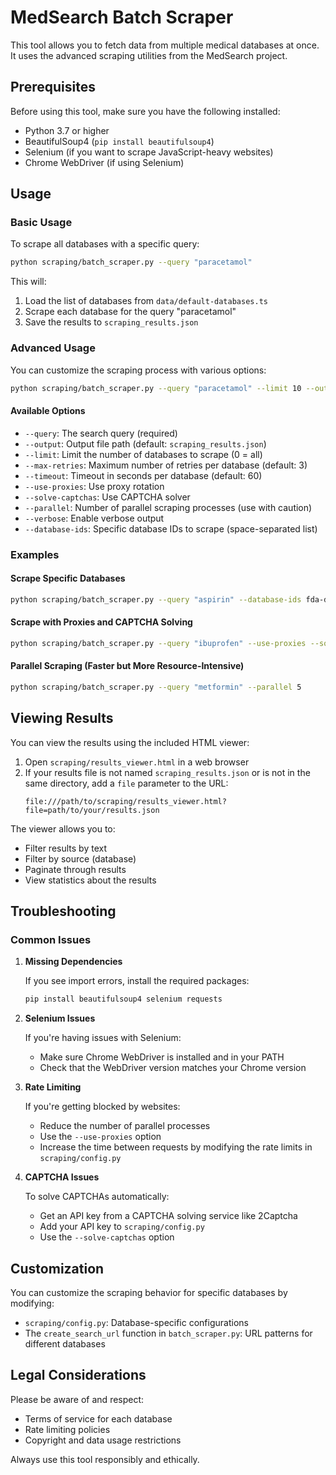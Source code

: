 # MedSearch Batch Scraper

This tool allows you to fetch data from multiple medical databases at once. It uses the advanced scraping utilities from the MedSearch project.

## Prerequisites

Before using this tool, make sure you have the following installed:

- Python 3.7 or higher
- BeautifulSoup4 (`pip install beautifulsoup4`)
- Selenium (if you want to scrape JavaScript-heavy websites)
- Chrome WebDriver (if using Selenium)

## Usage

### Basic Usage

To scrape all databases with a specific query:

```bash
python scraping/batch_scraper.py --query "paracetamol"
```

This will:
1. Load the list of databases from `data/default-databases.ts`
2. Scrape each database for the query "paracetamol"
3. Save the results to `scraping_results.json`

### Advanced Usage

You can customize the scraping process with various options:

```bash
python scraping/batch_scraper.py --query "paracetamol" --limit 10 --output "results/paracetamol_results.json" --verbose --parallel 3
```

#### Available Options

- `--query`: The search query (required)
- `--output`: Output file path (default: `scraping_results.json`)
- `--limit`: Limit the number of databases to scrape (0 = all)
- `--max-retries`: Maximum number of retries per database (default: 3)
- `--timeout`: Timeout in seconds per database (default: 60)
- `--use-proxies`: Use proxy rotation
- `--solve-captchas`: Use CAPTCHA solver
- `--parallel`: Number of parallel scraping processes (use with caution)
- `--verbose`: Enable verbose output
- `--database-ids`: Specific database IDs to scrape (space-separated list)

### Examples

#### Scrape Specific Databases

```bash
python scraping/batch_scraper.py --query "aspirin" --database-ids fda-drugs ema-medicines mhra
```

#### Scrape with Proxies and CAPTCHA Solving

```bash
python scraping/batch_scraper.py --query "ibuprofen" --use-proxies --solve-captchas
```

#### Parallel Scraping (Faster but More Resource-Intensive)

```bash
python scraping/batch_scraper.py --query "metformin" --parallel 5
```

## Viewing Results

You can view the results using the included HTML viewer:

1. Open `scraping/results_viewer.html` in a web browser
2. If your results file is not named `scraping_results.json` or is not in the same directory, add a `file` parameter to the URL:
   ```
   file:///path/to/scraping/results_viewer.html?file=path/to/your/results.json
   ```

The viewer allows you to:
- Filter results by text
- Filter by source (database)
- Paginate through results
- View statistics about the results

## Troubleshooting

### Common Issues

1. **Missing Dependencies**
   
   If you see import errors, install the required packages:
   ```bash
   pip install beautifulsoup4 selenium requests
   ```

2. **Selenium Issues**
   
   If you're having issues with Selenium:
   - Make sure Chrome WebDriver is installed and in your PATH
   - Check that the WebDriver version matches your Chrome version

3. **Rate Limiting**
   
   If you're getting blocked by websites:
   - Reduce the number of parallel processes
   - Use the `--use-proxies` option
   - Increase the time between requests by modifying the rate limits in `scraping/config.py`

4. **CAPTCHA Issues**
   
   To solve CAPTCHAs automatically:
   - Get an API key from a CAPTCHA solving service like 2Captcha
   - Add your API key to `scraping/config.py`
   - Use the `--solve-captchas` option

## Customization

You can customize the scraping behavior for specific databases by modifying:

- `scraping/config.py`: Database-specific configurations
- The `create_search_url` function in `batch_scraper.py`: URL patterns for different databases

## Legal Considerations

Please be aware of and respect:
- Terms of service for each database
- Rate limiting policies
- Copyright and data usage restrictions

Always use this tool responsibly and ethically.
